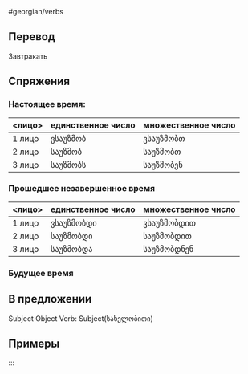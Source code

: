 #georgian/verbs 
## Перевод
Завтракать
## Спряжения
### Настоящее время:
<лицо>|единственное число|множественное число
--------|---------------------|------------------------
1 лицо | ვსაუზმობ | ვსაუზმობთ
2 лицо | საუზმობ | საუზმობთ
3 лицо | საუზმობს | საუზმობენ
### Прошедшее незавершенное время
<лицо>|единственное число|множественное число
--------|---------------------|------------------------
1 лицо | ვსაუზმობდი | ვსაუზმობდით
2 лицо | საუზმობდი | საუზმობდით
3 лицо | საუზმობდა | საუზმობდნენ
### Будущее время
## В предложении
Subject Object Verb: Subject(სახელობითი)
## Примеры
:::
